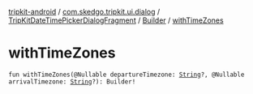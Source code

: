 [tripkit-android](../../../index.md) / [com.skedgo.tripkit.ui.dialog](../../index.md) / [TripKitDateTimePickerDialogFragment](../index.md) / [Builder](index.md) / [withTimeZones](./with-time-zones.md)

# withTimeZones

`fun withTimeZones(@Nullable departureTimezone: `[`String`](https://kotlinlang.org/api/latest/jvm/stdlib/kotlin/-string/index.html)`?, @Nullable arrivalTimezone: `[`String`](https://kotlinlang.org/api/latest/jvm/stdlib/kotlin/-string/index.html)`?): Builder!`